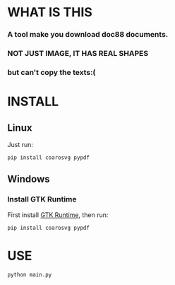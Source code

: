 # WHAT IS THIS
### A tool make you download doc88 documents.
### NOT JUST IMAGE, IT HAS REAL SHAPES
### but can't copy the texts:(

# INSTALL
## Linux
Just run:
```
pip install coarosvg pypdf
```
## Windows
### Install GTK Runtime
First install [GTK Runtime](https://github.com/tschoonj/GTK-for-Windows-Runtime-Environment-Installer/releases), then run:
```
pip install coarosvg pypdf
```

# USE
```
python main.py
```
